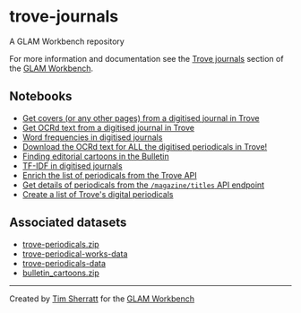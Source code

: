 # trove-journals

A GLAM Workbench repository

For more information and documentation see the [Trove journals](https://glam-workbench.net/trove-journals) section of the [GLAM Workbench](https://glam-workbench.net).

## Notebooks
- [Get covers (or any other pages) from a digitised journal in Trove](https://github.com/GLAM-Workbench/trove-journals/blob/master/Get-page-images-from-a-Trove-journal.ipynb)
- [Get OCRd text from a digitised journal in Trove](https://github.com/GLAM-Workbench/trove-journals/blob/master/Get-text-from-a-Trove-journal.ipynb)
- [Word frequencies in digitised journals](https://github.com/GLAM-Workbench/trove-journals/blob/master/word_frequences_in_digitised_journals.ipynb)
- [Download the OCRd text for ALL the digitised periodicals in Trove!](https://github.com/GLAM-Workbench/trove-journals/blob/master/Download-text-for-all-digitised-journals.ipynb)
- [Finding editorial cartoons in the Bulletin](https://github.com/GLAM-Workbench/trove-journals/blob/master/Finding_editorial_cartoons_in_the_Bulletin.ipynb)
- [TF-IDF in digitised journals](https://github.com/GLAM-Workbench/trove-journals/blob/master/tfidf_in_digitised_journals.ipynb)
- [Enrich the list of periodicals from the Trove API](https://github.com/GLAM-Workbench/trove-journals/blob/master/periodicals-enrich-for-datasette.ipynb)
- [Get details of periodicals from the `/magazine/titles` API endpoint](https://github.com/GLAM-Workbench/trove-journals/blob/master/periodicals-from-api.ipynb)
- [Create a list of Trove's digital periodicals](https://github.com/GLAM-Workbench/trove-journals/blob/master/Create-digitised-journals-list.ipynb)


## Associated datasets
- [trove-periodicals.zip](https://trove-journals.s3.ap-southeast-2.amazonaws.com/trove-periodicals.zip)
- [trove-periodical-works-data](https://github.com/GLAM-Workbench/trove-periodical-works-data)
- [trove-periodicals-data](https://github.com/GLAM-Workbench/trove-periodicals-data/)
- [bulletin_cartoons.zip](https://trove-journals.s3.ap-southeast-2.amazonaws.com/bulletin_cartoons.zip)


<!-- START RUN INFO -->

<!-- END RUN INFO -->

----
Created by [Tim Sherratt](https://timsherratt.au) for the [GLAM Workbench](https://glam-workbench.net)